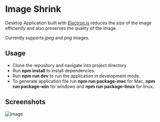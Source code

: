 # Image Shrink

Desktop Application built with [Electron.js](https://www.electronjs.org/) reduces the size of the image efficiently and also preserves the quality of the image.

Currently supports _jpeg_ and _png_ images.

## Usage

- Clone the repository and navigate into project directory.
- Run **npm install** to install dependencies.
- Run **npm run dev** to run the application in development mode.
- To generate application file run **npm run package-mac** for Mac, **npm run package-win** for windows and **npm run package-linux** for linux.

## Screenshots

![image](https://user-images.githubusercontent.com/25298468/146641928-ca31676a-dc37-4c0c-a4ec-013e9bffd838.png)

